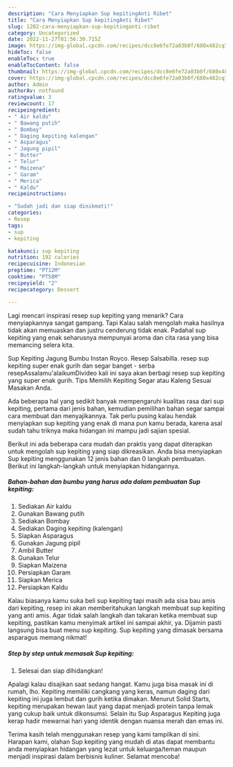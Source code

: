 ```yaml
---
description: "Cara Menyiapkan Sup kepitingAnti Ribet"
title: "Cara Menyiapkan Sup kepitingAnti Ribet"
slug: 1202-cara-menyiapkan-sup-kepitinganti-ribet
category: Uncategorized
date: 2022-11-27T01:56:30.715Z
image: https://img-global.cpcdn.com/recipes/dcc8e6fe72a03b0f/680x482cq70/sup-kepiting-foto-resep-utama.jpg
hideToc: false
enableToc: true
enableTocContent: false
thumbnail: https://img-global.cpcdn.com/recipes/dcc8e6fe72a03b0f/680x482cq70/sup-kepiting-foto-resep-utama.jpg
cover: https://img-global.cpcdn.com/recipes/dcc8e6fe72a03b0f/680x482cq70/sup-kepiting-foto-resep-utama.jpg
author: Admin
authorAv: notfound
ratingvalue: 3
reviewcount: 17
recipeingredient:
- " Air kaldu"
- " Bawang putih"
- " Bombay"
- " Daging kepiting kalengan"
- " Asparagus"
- " Jagung pipil"
- " Butter"
- " Telur"
- " Maizena"
- " Garam"
- " Merica"
- " Kaldu"
recipeinstructions:

- "Sudah jadi dan siap dinikmati!"
categories:
- Resep
tags:
- sup
- kepiting

katakunci: sup kepiting 
nutrition: 192 calories
recipecuisine: Indonesian
preptime: "PT12M"
cooktime: "PT58M"
recipeyield: "2"
recipecategory: Dessert

---
```



Lagi mencari inspirasi resep sup kepiting yang menarik? Cara menyiapkannya sangat gampang. Tapi Kalau salah mengolah maka hasilnya tidak akan memuaskan dan justru cenderung tidak enak. Padahal sup kepiting yang enak seharusnya mempunyai aroma dan cita rasa yang bisa memancing selera kita.


Sup Kepiting Jagung Bumbu Instan Royco. Resep Salsabilla. resep sup kepiting super enak gurih dan segar banget - serba resepAssalamu&#39;alaikumDivideo kali ini saya akan berbagi resep sup kepiting yang super enak gurih. Tips Memilih Kepiting Segar atau Kaleng Sesuai Masakan Anda.

Ada beberapa hal yang sedikit banyak mempengaruhi kualitas rasa dari sup kepiting, pertama dari jenis bahan, kemudian pemilihan bahan segar sampai cara membuat dan menyajikannya. Tak perlu pusing kalau hendak menyiapkan sup kepiting yang enak di mana pun kamu berada, karena asal sudah tahu triknya maka hidangan ini mampu jadi sajian spesial.


Berikut ini ada beberapa cara mudah dan praktis yang dapat diterapkan untuk mengolah sup kepiting yang siap dikreasikan. Anda bisa menyiapkan Sup kepiting menggunakan 12 jenis bahan dan 0 langkah pembuatan. Berikut ini langkah-langkah untuk menyiapkan hidangannya.

<!--inarticleads1-->

##### Bahan-bahan dan bumbu yang harus ada dalam pembuatan Sup kepiting:

1. Sediakan  Air kaldu
1. Gunakan  Bawang putih
1. Sediakan  Bombay
1. Sediakan  Daging kepiting (kalengan)
1. Siapkan  Asparagus
1. Gunakan  Jagung pipil
1. Ambil  Butter
1. Gunakan  Telur
1. Siapkan  Maizena
1. Persiapkan  Garam
1. Siapkan  Merica
1. Persiapkan  Kaldu


Kalau biasanya kamu suka beli sup kepiting tapi masih ada sisa bau amis dari kepiting, resep ini akan memberitahukan langkah membuat sup kepiting yang anti amis. Agar tidak salah langkah dan takaran ketika membuat sup kepiting, pastikan kamu menyimak artikel ini sampai akhir, ya. Dijamin pasti langsung bisa buat menu sup kepiting. Sup kepiting yang dimasak bersama asparagus memang nikmat! 

<!--inarticleads2-->

##### Step by step untuk memasak Sup kepiting:


1. Selesai dan siap dihidangkan!

Apalagi kalau disajikan saat sedang hangat. Kamu juga bisa masak ini di rumah, lho. Kepiting memiliki cangkang yang keras, namun daging dari kepiting ini juga lembut dan gurih ketika dimakan. Menurut Solid Starts, kepiting merupakan hewan laut yang dapat menjadi protein tanpa lemak yang cukup baik untuk dikonsumsi. Selain itu Sup Asparagus Kepiting juga kerap hadir mewarnai hari yang identik dengan nuansa merah dan emas ini. 

Terima kasih telah menggunakan resep yang kami tampilkan di sini. Harapan kami, olahan Sup kepiting yang mudah di atas dapat membantu anda menyiapkan hidangan yang lezat untuk keluarga/teman maupun menjadi inspirasi dalam berbisnis kuliner. Selamat mencoba!
